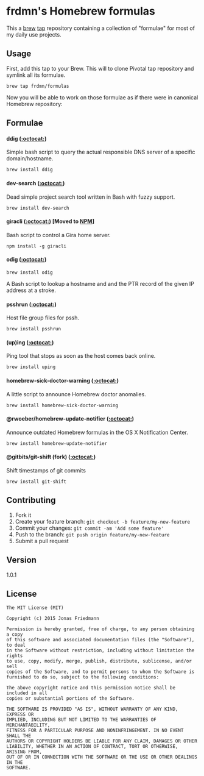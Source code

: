 # frdmn's Homebrew formulas

This a [brew](https://github.com/mxcl/homebrew) [tap](https://github.com/Homebrew/homebrew/tree/master/share/doc/homebrew#readme) repository containing a collection of "formulae" for most of my daily use projects.

## Usage

First, add this tap to your Brew. This will to clone Pivotal tap repository and symlink all its formulae.

    brew tap frdmn/formulas

Now you will be able to work on those formulae as if there were in canonical Homebrew repository:

## Formulae

#### ddig ([:octocat:](https://github.com/frdmn/ddig))

Simple bash script to query the actual responsible DNS server of a specific domain/hostname.

    brew install ddig

#### dev-search ([:octocat:](https://github.com/frdmn/dev-search))

Dead simple project search tool written in Bash with fuzzy support.

    brew install dev-search

#### giracli ([:octocat:](https://github.com/frdmn/giracli)) [Moved to [NPM](http://npmjs.com/package/giracli)]

Bash script to control a Gira home server.

    npm install -g giracli

#### odig ([:octocat:](https://github.com/frdmn/odig))

    brew install odig

A Bash script to lookup a hostname and and the PTR record of the given IP address at a stroke.

#### psshrun ([:octocat:](https://github.com/frdmn/psshrun))

Host file group files for pssh.

    brew install psshrun

#### (up)ing ([:octocat:](https://github.com/frdmn/uping))

Ping tool that stops as soon as the host comes back online.

    brew install uping

#### homebrew-sick-doctor-warning ([:octocat:](https://github.com/frdmn/homebrew-sick-doctor-warning))

A little script to announce Homebrew doctor anomalies.

    brew install homebrew-sick-doctor-warning

#### @rwoeber/homebrew-update-notifier ([:octocat:](https://github.com/rwoeber/homebrew-update-notifier))

Announce outdated Homebrew formulas in the OS X Notification Center.

    brew install homebrew-update-notifier

#### @gitbits/git-shift (fork) ([:octocat:](https://github.com/frdmn/git-shift))

Shift timestamps of git commits

    brew install git-shift

## Contributing

1. Fork it
2. Create your feature branch: `git checkout -b feature/my-new-feature`
3. Commit your changes: `git commit -am 'Add some feature'`
4. Push to the branch: `git push origin feature/my-new-feature`
5. Submit a pull request

## Version

1.0.1

## License

```
The MIT License (MIT)

Copyright (c) 2015 Jonas Friedmann

Permission is hereby granted, free of charge, to any person obtaining a copy
of this software and associated documentation files (the "Software"), to deal
in the Software without restriction, including without limitation the rights
to use, copy, modify, merge, publish, distribute, sublicense, and/or sell
copies of the Software, and to permit persons to whom the Software is
furnished to do so, subject to the following conditions:

The above copyright notice and this permission notice shall be included in all
copies or substantial portions of the Software.

THE SOFTWARE IS PROVIDED "AS IS", WITHOUT WARRANTY OF ANY KIND, EXPRESS OR
IMPLIED, INCLUDING BUT NOT LIMITED TO THE WARRANTIES OF MERCHANTABILITY,
FITNESS FOR A PARTICULAR PURPOSE AND NONINFRINGEMENT. IN NO EVENT SHALL THE
AUTHORS OR COPYRIGHT HOLDERS BE LIABLE FOR ANY CLAIM, DAMAGES OR OTHER
LIABILITY, WHETHER IN AN ACTION OF CONTRACT, TORT OR OTHERWISE, ARISING FROM,
OUT OF OR IN CONNECTION WITH THE SOFTWARE OR THE USE OR OTHER DEALINGS IN THE
SOFTWARE.
```
